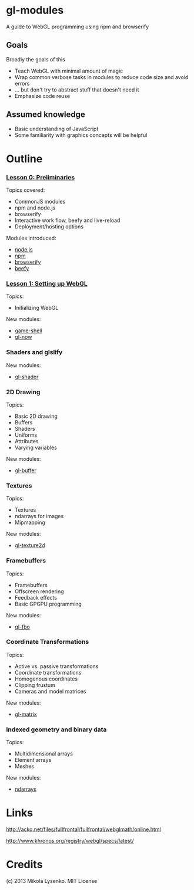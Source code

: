 gl-modules
==========
A guide to WebGL programming using npm and browserify

## Goals

Broadly the goals of this 

* Teach WebGL with minimal amount of magic
* Wrap common verbose tasks in modules to reduce code size and avoid errors
* ... but don't try to abstract stuff that doesn't need it
* Emphasize code reuse


## Assumed knowledge

* Basic understanding of JavaScript
* Some familiarity with graphics concepts will be helpful

# Outline

### [Lesson 0: Preliminaries](https://github.com/mikolalysenko/gl-modules/blob/master/Lesson00/README.md)

Topics covered:

* CommonJS modules
* npm and node.js
* browserify
* Interactive work flow, beefy and live-reload
* Deployment/hosting options

Modules introduced:

* [node.js](http://nodejs.org/)
* [npm](https://npmjs.org/)
* [browserify](https://github.com/substack/node-browserify)
* [beefy](https://github.com/chrisdickinson/beefy)

### [Lesson 1: Setting up WebGL](https://github.com/mikolalysenko/gl-modules/blob/master/Lesson01/README.md)

Topics:

* Initializing WebGL

New modules:

* [game-shell](https://github.com/mikolalysenko/game-shell)
* [gl-now](https://github.com/mikolalysenko/gl-now)


### Shaders and glslify



New modules:

* [gl-shader](https://github.com/mikolalysenko/gl-shader)

### 2D Drawing

Topics:

* Basic 2D drawing
* Buffers
* Shaders
* Uniforms
* Attributes
* Varying variables

New modules:

* [gl-buffer](https://github.com/mikolalysenko/gl-buffer)

### Textures

Topics:

* Textures
* ndarrays for images
* Mipmapping

New modules:

* [gl-texture2d](https://github.com/mikolalysenko/gl-texture2d)

### Framebuffers

Topics:

* Framebuffers
* Offscreen rendering
* Feedback effects
* Basic GPGPU programming

New modules:

* [gl-fbo](https://github.com/mikolalysenko/gl-fbo)

### Coordinate Transformations

Topics:

* Active vs. passive transformations
* Coordinate transformations
* Homogenous coordinates
* Clipping frustum
* Cameras and model matrices

New modules:

* [gl-matrix](https://github.com/toji/gl-matrix)

### Indexed geometry and binary data

Topics:

* Multidimensional arrays
* Element arrays
* Meshes

New modules:

* [ndarrays](https://github.com/mikolalysenko/ndarray)


# Links

http://acko.net/files/fullfrontal/fullfrontal/webglmath/online.html

http://www.khronos.org/registry/webgl/specs/latest/

# Credits
(c) 2013 Mikola Lysenko. MIT License